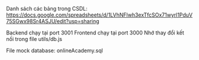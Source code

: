 Danh sách các bảng trong CSDL: https://docs.google.com/spreadsheets/d/1LVhNFlwh3exTfcSOx71wyrl1PduV75SGwx98Sr4ASJU/edit?usp=sharing

Backend chạy tại port 3001
Frontend chạy tại port 3000
Nhớ thay đổi kết nối trong file utils/db.js

File mock database: onlineAcademy.sql